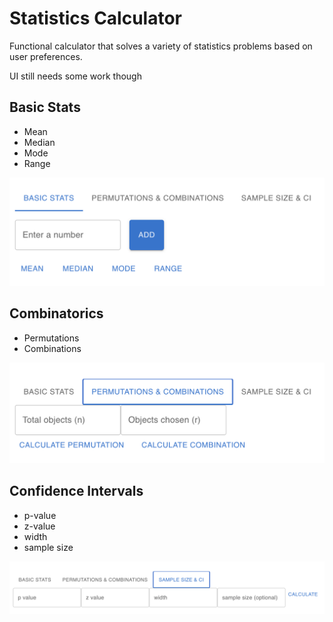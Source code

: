 # Statistics Calculator
Functional calculator that solves a variety of statistics problems based on user preferences.



UI still needs some work though

## Basic Stats
- Mean
- Median
- Mode
- Range

![basicstats](image.png)

## Combinatorics
- Permutations
- Combinations

![combinatorics](image-1.png)

## Confidence Intervals
- p-value
- z-value
- width
- sample size

![confidence](image-2.png)